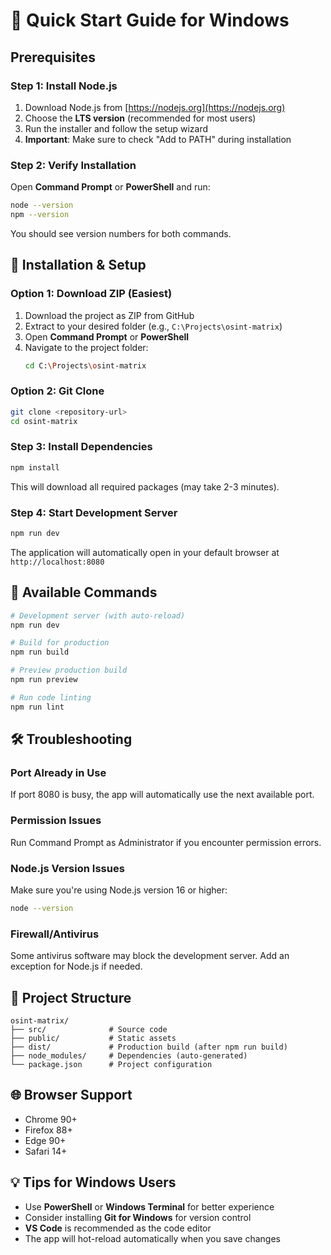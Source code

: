 # 🚀 Quick Start Guide for Windows

## Prerequisites

### Step 1: Install Node.js
1. Download Node.js from [https://nodejs.org](https://nodejs.org)
2. Choose the **LTS version** (recommended for most users)
3. Run the installer and follow the setup wizard
4. **Important**: Make sure to check "Add to PATH" during installation

### Step 2: Verify Installation
Open **Command Prompt** or **PowerShell** and run:
```bash
node --version
npm --version
```
You should see version numbers for both commands.

## 🔧 Installation & Setup

### Option 1: Download ZIP (Easiest)
1. Download the project as ZIP from GitHub
2. Extract to your desired folder (e.g., `C:\Projects\osint-matrix`)
3. Open **Command Prompt** or **PowerShell**
4. Navigate to the project folder:
   ```bash
   cd C:\Projects\osint-matrix
   ```

### Option 2: Git Clone
```bash
git clone <repository-url>
cd osint-matrix
```

### Step 3: Install Dependencies
```bash
npm install
```
This will download all required packages (may take 2-3 minutes).

### Step 4: Start Development Server
```bash
npm run dev
```

The application will automatically open in your default browser at `http://localhost:8080`

## 🎯 Available Commands

```bash
# Development server (with auto-reload)
npm run dev

# Build for production
npm run build

# Preview production build
npm run preview

# Run code linting
npm run lint
```

## 🛠️ Troubleshooting

### Port Already in Use
If port 8080 is busy, the app will automatically use the next available port.

### Permission Issues
Run Command Prompt as Administrator if you encounter permission errors.

### Node.js Version Issues
Make sure you're using Node.js version 16 or higher:
```bash
node --version
```

### Firewall/Antivirus
Some antivirus software may block the development server. Add an exception for Node.js if needed.

## 📁 Project Structure
```
osint-matrix/
├── src/              # Source code
├── public/           # Static assets
├── dist/             # Production build (after npm run build)
├── node_modules/     # Dependencies (auto-generated)
└── package.json      # Project configuration
```

## 🌐 Browser Support
- Chrome 90+
- Firefox 88+
- Edge 90+
- Safari 14+

## 💡 Tips for Windows Users
- Use **PowerShell** or **Windows Terminal** for better experience
- Consider installing **Git for Windows** for version control
- **VS Code** is recommended as the code editor
- The app will hot-reload automatically when you save changes